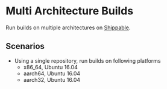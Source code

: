 # Multi Architecture Builds

Run builds on multiple architectures on [Shippable](https://www.shippable.com/).

## Scenarios

- Using a single repository, run builds on following platforms
    - x86_64, Ubuntu 16.04
    - aarch64, Ubuntu 16.04
    - aarch32, Ubuntu 16.04
